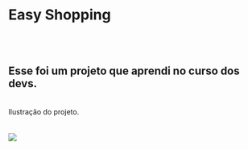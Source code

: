 <h1>Easy Shopping</h1>
<br>
<br>
<h2>Esse foi um projeto que aprendi no curso dos devs.</h2
<br>
<br>
Ilustração do projeto.
<br>
<br>
<br>  
<img src="https://raw.githubusercontent.com/Carlosprogramador84/Easy-Shopping/c7cad3aa74a309a02e342cc0c14b1d84d8c71a69/pc.png" />  




